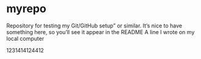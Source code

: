 # myrepo
Repository for testing my Git/GitHub setup” or similar. It’s nice to have something here, so you’ll see it appear in the README
A line I wrote on my local computer  


1231414124412
